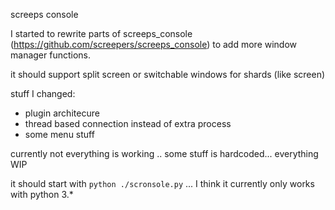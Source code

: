 
screeps console

I started to rewrite parts of screeps_console (https://github.com/screepers/screeps_console) to add more window manager functions.

it should support split screen or switchable windows for shards (like screen)

stuff I changed:
  - plugin architecure
  - thread based connection instead of extra process
  - some menu stuff
  
currently not everything is working .. some stuff is hardcoded... everything WIP 

it should start with `python ./scronsole.py` ... I think it currently only works with python 3.*
